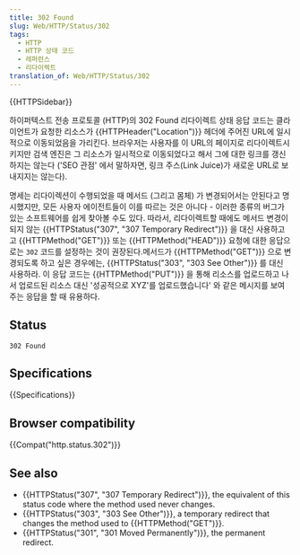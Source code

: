 ```yaml
---
title: 302 Found
slug: Web/HTTP/Status/302
tags:
  - HTTP
  - HTTP 상태 코드
  - 레퍼런스
  - 리다이렉트
translation_of: Web/HTTP/Status/302
---
```


{{HTTPSidebar}}

하이퍼텍스트 전송 프로토콜 (HTTP)의 302 Found 리다이렉트 상태 응답 코드는 클라이언트가 요청한 리소스가 {{HTTPHeader("Location")}} 헤더에 주어진 URL에 일시적으로 이동되었음을 가리킨다. 브라우저는 사용자를 이 URL의 페이지로 리다이렉트시키지만 검색 엔진은 그 리소스가 일시적으로 이동되었다고 해서 그에 대한 링크를 갱신하지는 않는다 ('SEO 관점' 에서 말하자면, 링크 주스(Link Juice)가 새로운 URL로 보내지지는 않는다).

명세는 리다이렉션이 수행되었을 때 메서드 (그리고 몸체) 가 변경되어서는 안된다고 명시했지만, 모든 사용자 에이전트들이 이를 따르는 것은 아니다 - 이러한 종류의 버그가 있는 소프트웨어를 쉽게 찾아볼 수도 있다. 따라서, 리다이렉트할 때에도 메서드 변경이 되지 않는 {{HTTPStatus("307", "307 Temporary Redirect")}} 을 대신 사용하고고 {{HTTPMethod("GET")}} 또는 {{HTTPMethod("HEAD")}} 요청에 대한 응답으로는 `302` 코드를 설정하는 것이 권장된다.메서드가 {{HTTPMethod("GET")}} 으로 변경되도록 하고 싶은 경우에는, {{HTTPStatus("303", "303 See Other")}} 를 대신 사용하라. 이 응답 코드는 {{HTTPMethod("PUT")}} 을 통해 리소스를 업로드하고 나서 업로드된 리소스 대신 '성공적으로 XYZ'를 업로드했습니다' 와 같은 메시지를 보여주는 응답을 할 때 유용하다.

## Status

```
302 Found
```

## Specifications

{{Specifications}}

## Browser compatibility

{{Compat("http.status.302")}}

## See also

- {{HTTPStatus("307", "307 Temporary Redirect")}}, the equivalent of this status code where the method used never changes.
- {{HTTPStatus("303", "303 See Other")}}, a temporary redirect that changes the method used to {{HTTPMethod("GET")}}.
- {{HTTPStatus("301", "301 Moved Permanently")}}, the permanent redirect.

